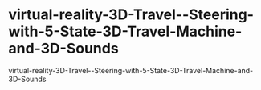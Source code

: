 # virtual-reality-3D-Travel--Steering-with-5-State-3D-Travel-Machine-and-3D-Sounds
virtual-reality-3D-Travel--Steering-with-5-State-3D-Travel-Machine-and-3D-Sounds
